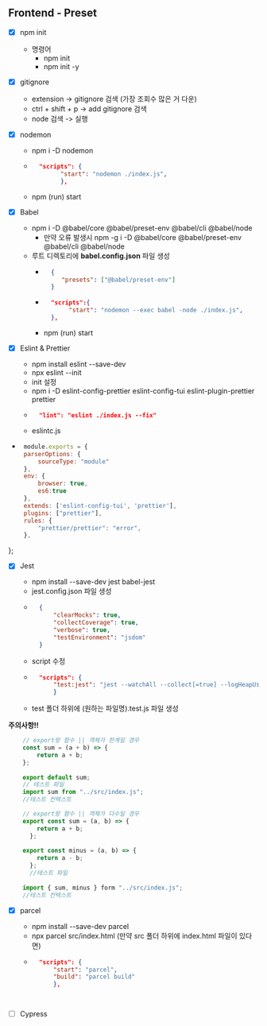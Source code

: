 ## Frontend - Preset

- [x] npm init

  - 명령어
    - npm init
    - npm init -y

- [x] gitignore

  - extension -> gitignore 검색 (가장 조회수 많은 거 다운)
  - ctrl + shift + p -> add gitignore 검색
  - node 검색 -> 실행

- [x] nodemon
  - npm i -D nodemon
  - ```json
      "scripts": {
            "start": "nodemon ./index.js",
            },
    ```
    
  - npm (run) start

- [x] Babel
   - npm i -D @babel/core @babel/preset-env @babel/cli @babel/node
      - 만약 오류 발생시 npm -g i -D @babel/core @babel/preset-env @babel/cli @babel/node
   - 루트 디렉토리에 **babel.config.json** 파일 생성
      - ```json
          {
             "presets": ["@babel/preset-env"]
          }
          ```
     - ```json
         "scripts":{
              "start": "nodemon --exec babel -node ./index.js",
         },
         ```
         
     - npm (run) start

- [x] Eslint & Prettier

    - npm install eslint --save-dev
    - npx eslint --init
    - init 설정
    - npm i -D eslint-config-prettier eslint-config-tui
    eslint-plugin-prettier prettier
    - ```json
        "lint": "eslint ./index.js --fix"
      ```
    - eslintc.js
-  ```javascript
    module.exports = {
    parserOptions: {
        sourceType: "module"
    },
    env: {
        browser: true,
        es6:true
    },
    extends: ['eslint-config-tui', 'prettier'], 
    plugins: ["prettier"],
    rules: {
        "prettier/prettier": "error",
    },
};
      
- [x] Jest

    - npm install --save-dev jest babel-jest
    - jest.config.json 파일 생성
    - ```json
        {
            "clearMocks": true,
            "collectCoverage": true,
            "verbose": true,
            "testEnvironment": "jsdom"
        }
    - script 수정
    - ```json
        "scripts": {
            "test:jest": "jest --watchAll --collect[=true] --logHeapUsage"
            }
    - test 폴더 하위에 (원하는 파일명).test.js 파일 생성
   

**주의사항!!**
  ```javascript
      // export랑 함수 || 객체가 한계일 경우
      const sum = (a + b) => {
          return a + b;
      };
      
      export default sum;
      // 테스트 파일
      import sum from "../src/index.js";
      //테스트 컨텍스트
  ```
      
  ```javascript
      // export랑 함수 || 객체가 다수일 경우
      export const sum = (a, b) => {
          return a + b;
        };
        
      export const minus = (a, b) => {
          return a - b;
        };
        //테스트 파일
        
      import { sum, minus } form "../src/index.js";
      //테스트 컨텍스트
  ```
      
  
  
- [x] parcel
 
    - npm install --save-dev parcel
    - npx parcel src/index.html (만약 src 폴더 하위에 index.html 파일이 있다면)
    - ```json
        "scripts": {
            "start": "parcel",
            "build": "parcel build"
            },

        
- [ ] Cypress
